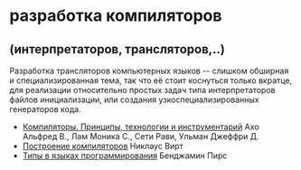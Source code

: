 # разработка компиляторов
## (интерпретаторов, трансляторов,..)

Разработка трансляторов компьютерных языков -- слишком обширная и специализированная тема, так что её стоит коснуться только вкратце, для реализации относительно простых задач типа интерпретаторов файлов инициализации, или создания узкоспециализированных генераторов кода.

* [Компиляторы. Принципы, технологии и инструментарий](https://www.ozon.ru/context/detail/id/148627197/) 
Ахо Альфред В., Лам Моника С., Сети Рави, Ульман Джеффри Д.
* [Построение компиляторов](https://www.ozon.ru/context/detail/id/148865591/) Никлаус Вирт
* [Типы в языках программирования](https://www.ozon.ru/context/detail/id/7410082/) Бенджамин Пирс